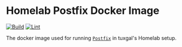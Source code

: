 # Homelab Postfix Docker Image

[![Build](https://github.com/tuxgalhomelab/docker-image-postfix/actions/workflows/build.yml/badge.svg)](https://github.com/tuxgalhomelab/docker-image-postfix/actions/workflows/build.yml) [![Lint](https://github.com/tuxgalhomelab/docker-image-postfix/actions/workflows/lint.yml/badge.svg)](https://github.com/tuxgalhomelab/docker-image-postfix/actions/workflows/lint.yml)

The docker image used for running [`Postfix`](https://www.postfix.org/) in tuxgal's Homelab setup.
